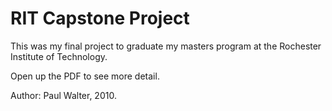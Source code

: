 # RIT Capstone Project
This was my final project to graduate my masters program at the Rochester Institute of Technology. 

Open up the PDF to see more detail. 

Author: Paul Walter, 2010. 
